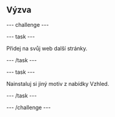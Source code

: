 ## Výzva

--- challenge ---

--- task ---

Přidej na svůj web další stránky.

--- /task ---

--- task ---

Nainstaluj si jiný motiv z nabídky Vzhled.

--- /task ---

--- /challenge ---
